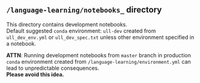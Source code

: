 ## `/language-learning/notebooks_` directory

This directory contains development notebooks.  
Default suggested `conda` environment: `ull-dev` created from `ull_dev_env.yml` 
or `ull_dev_spec.txt` unless other environment specified in a notebook.  

**ATTN**: Running development notebooks from `master` branch 
in production `conda` environment created from `/language-learning/environment.yml` 
can lead to unpredictable consequences.  
**Please avoid this idea.**   